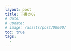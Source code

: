 ```yaml
---
layout: post
title: 下書き02
# date: 
# update: 
# image: /assets/post/00000/
toc: true
tags:
  - 
---
```



